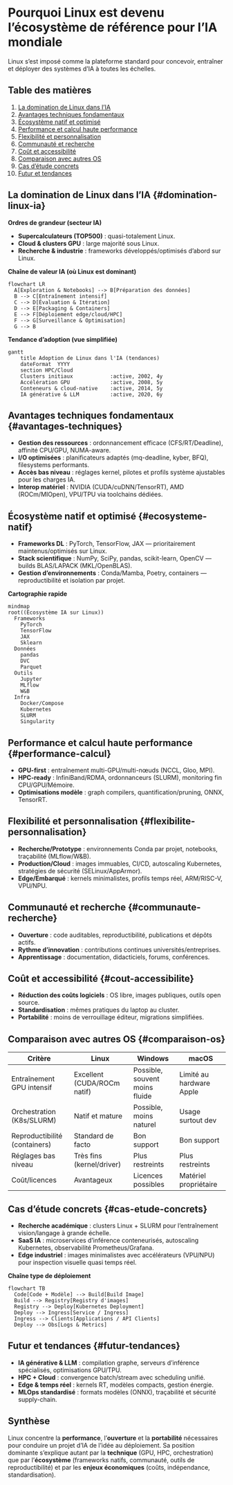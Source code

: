 # Pourquoi Linux est devenu l’écosystème de référence pour l’IA mondiale

Linux s’est imposé comme la plateforme standard pour concevoir, entraîner et déployer des systèmes d’IA à toutes les échelles.

## Table des matières

1. [La domination de Linux dans l’IA](#domination-linux-ia)
2. [Avantages techniques fondamentaux](#avantages-techniques)
3. [Écosystème natif et optimisé](#ecosysteme-natif)
4. [Performance et calcul haute performance](#performance-calcul)
5. [Flexibilité et personnalisation](#flexibilite-personnalisation)
6. [Communauté et recherche](#communaute-recherche)
7. [Coût et accessibilité](#cout-accessibilite)
8. [Comparaison avec autres OS](#comparaison-os)
9. [Cas d’étude concrets](#cas-etude-concrets)
10. [Futur et tendances](#futur-tendances)



## La domination de Linux dans l’IA {#domination-linux-ia}

**Ordres de grandeur (secteur IA)**

* **Supercalculateurs (TOP500)** : quasi-totalement Linux.
* **Cloud & clusters GPU** : large majorité sous Linux.
* **Recherche & industrie** : frameworks développés/optimisés d’abord sur Linux.

**Chaîne de valeur IA (où Linux est dominant)**

```mermaid
flowchart LR
  A[Exploration & Notebooks] --> B[Préparation des données]
  B --> C[Entraînement intensif]
  C --> D[Évaluation & Itération]
  D --> E[Packaging & Containers]
  E --> F[Déploiement edge/cloud/HPC]
  F --> G[Surveillance & Optimisation]
  G --> B
```

**Tendance d’adoption (vue simplifiée)**

```mermaid
gantt
    title Adoption de Linux dans l'IA (tendances)
    dateFormat  YYYY
    section HPC/Cloud
    Clusters initiaux            :active, 2002, 4y
    Accélération GPU             :active, 2008, 5y
    Conteneurs & cloud-native    :active, 2014, 5y
    IA générative & LLM          :active, 2020, 6y
```



## Avantages techniques fondamentaux {#avantages-techniques}

* **Gestion des ressources** : ordonnancement efficace (CFS/RT/Deadline), affinité CPU/GPU, NUMA-aware.
* **I/O optimisées** : planificateurs adaptés (mq-deadline, kyber, BFQ), filesystems performants.
* **Accès bas niveau** : réglages kernel, pilotes et profils système ajustables pour les charges IA.
* **Interop matériel** : NVIDIA (CUDA/cuDNN/TensorRT), AMD (ROCm/MIOpen), VPU/TPU via toolchains dédiées.



## Écosystème natif et optimisé {#ecosysteme-natif}

* **Frameworks DL** : PyTorch, TensorFlow, JAX — prioritairement maintenus/optimisés sur Linux.
* **Stack scientifique** : NumPy, SciPy, pandas, scikit-learn, OpenCV — builds BLAS/LAPACK (MKL/OpenBLAS).
* **Gestion d’environnements** : Conda/Mamba, Poetry, containers — reproductibilité et isolation par projet.

**Cartographie rapide**

```mermaid
mindmap
root((Écosystème IA sur Linux))
  Frameworks
    PyTorch
    TensorFlow
    JAX
    Sklearn
  Données
    pandas
    DVC
    Parquet
  Outils
    Jupyter
    MLflow
    W&B
  Infra
    Docker/Compose
    Kubernetes
    SLURM
    Singularity
```



## Performance et calcul haute performance {#performance-calcul}

* **GPU-first** : entraînement multi-GPU/multi-nœuds (NCCL, Gloo, MPI).
* **HPC-ready** : InfiniBand/RDMA, ordonnanceurs (SLURM), monitoring fin CPU/GPU/Mémoire.
* **Optimisations modèle** : graph compilers, quantification/pruning, ONNX, TensorRT.



## Flexibilité et personnalisation {#flexibilite-personnalisation}

* **Recherche/Prototype** : environnements Conda par projet, notebooks, traçabilité (MLflow/W\&B).
* **Production/Cloud** : images immuables, CI/CD, autoscaling Kubernetes, stratégies de sécurité (SELinux/AppArmor).
* **Edge/Embarqué** : kernels minimalistes, profils temps réel, ARM/RISC-V, VPU/NPU.



## Communauté et recherche {#communaute-recherche}

* **Ouverture** : code auditables, reproductibilité, publications et dépôts actifs.
* **Rythme d’innovation** : contributions continues universités/entreprises.
* **Apprentissage** : documentation, didacticiels, forums, conférences.



## Coût et accessibilité {#cout-accessibilite}

* **Réduction des coûts logiciels** : OS libre, images publiques, outils open source.
* **Standardisation** : mêmes pratiques du laptop au cluster.
* **Portabilité** : moins de verrouillage éditeur, migrations simplifiées.



## Comparaison avec autres OS {#comparaison-os}

| Critère                       | Linux                       | Windows                        | macOS                    |
| ----------------------------- | --------------------------- | ------------------------------ | ------------------------ |
| Entraînement GPU intensif     | Excellent (CUDA/ROCm natif) | Possible, souvent moins fluide | Limité au hardware Apple |
| Orchestration (K8s/SLURM)     | Natif et mature             | Possible, moins naturel        | Usage surtout dev        |
| Reproductibilité (containers) | Standard de facto           | Bon support                    | Bon support              |
| Réglages bas niveau           | Très fins (kernel/driver)   | Plus restreints                | Plus restreints          |
| Coût/licences                 | Avantageux                  | Licences possibles             | Matériel propriétaire    |



## Cas d’étude concrets {#cas-etude-concrets}

* **Recherche académique** : clusters Linux + SLURM pour l’entraînement vision/langage à grande échelle.
* **SaaS IA** : microservices d’inférence conteneurisés, autoscaling Kubernetes, observabilité Prometheus/Grafana.
* **Edge industriel** : images minimalistes avec accélérateurs (VPU/NPU) pour inspection visuelle quasi temps réel.

**Chaîne type de déploiement**

```mermaid
flowchart TB
  Code[Code + Modèle] --> Build[Build Image]
  Build --> Registry[Registry d'images]
  Registry --> Deploy[Kubernetes Deployment]
  Deploy --> Ingress[Service / Ingress]
  Ingress --> Clients[Applications / API Clients]
  Deploy --> Obs[Logs & Metrics]
```



## Futur et tendances {#futur-tendances}

* **IA générative & LLM** : compilation graphe, serveurs d’inférence spécialisés, optimisations GPU/TPU.
* **HPC + Cloud** : convergence batch/stream avec scheduling unifié.
* **Edge & temps réel** : kernels RT, modèles compacts, gestion énergie.
* **MLOps standardisé** : formats modèles (ONNX), traçabilité et sécurité supply-chain.



## Synthèse

Linux concentre la **performance**, l’**ouverture** et la **portabilité** nécessaires pour conduire un projet d’IA de l’idée au déploiement. Sa position dominante s’explique autant par la **technique** (GPU, HPC, orchestration) que par l’**écosystème** (frameworks natifs, communauté, outils de reproductibilité) et par les **enjeux économiques** (coûts, indépendance, standardisation).
